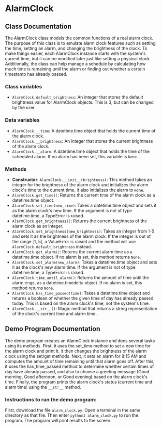 # AlarmClock

## Class Documentation
The AlarmClock class models the common functions of a real alarm clock. The purpose of this class is to emulate alarm clock features such as setting the time, setting an alarm, and changing the brightness of the clock. To make things easier, each AlarmClock instance starts with the system's current time, but it can be modified later just like setting a physical clock. Additionally, the class can help manage a schedule by calculating how much time is remaining until the alarm or finding out whether a certain timestamp has already passed.

### Class variables
- `AlarmClock.default_brightness`: An integer that stores the default brightness value for AlarmClock objects. This is 3, but can be changed by the user.

### Data variables
- `AlarmClock.__time`: A datetime.time object that holds the current time of the alarm clock.
- `AlarmClock.__brightness`: An integer that stores the current brightness of the alarm clock.
- `AlarmClock.__alarm`: A datetime.time object that holds the time of the scheduled alarm. If no alarm has been set, this variable is `None`.

### Methods
- **Constructor**: `AlarmClock.__init__(brightness)`: This method takes an integer for the brightness of the alarm clock and initializes the alarm clock's time to the current time. It also initializes the alarm to `None`.
- `AlarmClock.get_time()`: Returns the current time of the alarm clock as a datetime.time object.
- `AlarmClock.set_time(new_time)`: Takes a datetime.time object and sets it as the alarm clock's new time. If the argument is not of type datetime.time, a TypeError is raised.
- `AlarmClock.get_brightness()`: Returns the current brightness of the alarm clock as an integer.
- `AlarmClock.set_brightness(new_brightness)`: Takes an integer from 1-5 and sets it as the brightness of the alarm clock. If the integer is out of the range [1, 5], a ValueError is raised and the method will use `AlarmClock.default_brightness` instead.
- `AlarmClock.get_alarm()`: Returns the current alarm time as a datetime.time object. If no alarm is set, this method returns `None`.
- `AlarmClock.set_alarm(new_alarm)`: Takes a datetime.time object and sets it as the clock's new alarm time. If the argument is not of type datetime.time, a TypeError is raised.
- `AlarmClock.time_until_alarm()`: Returns the amount of time until the alarm rings, as a datetime.timedelta object. If no alarm is set, this method returns `None`.
- `AlarmClock.has_time_passed(time)`: Takes a datetime.time object and returns a boolean of whether the given time of day has already passed today. This is based on the alarm clock's time, not the system's time.
- `AlarmClock.__str__()`: Magic method that returns a string representation of the clock's current time and alarm time.

## Demo Program Documentation

The demo program creates an AlarmClock instance and does several tasks using its methods. First, it uses the set_time method to set a new time for the alarm clock and print it. It then changes the brightness of the alarm clock using the set/get methods. Next, it sets an alarm for 8:15 AM and computes the amount of time remaining until that alarm goes off. After this, it uses the has_time_passed method to determine whether certain times of day have already passed, and also to choose a greeting message (Good morning, Good afternoon, or Good evening) based on the alarm clock's time. Finally, the program prints the alarm clock's status (current time and alarm time) using the `__str__` method.

### Instructions to run the demo program:
First, download the file `alarm_clock.py`. Open a terminal in the same directory as that file. Then enter `python3 alarm_clock.py` to run the program. The program will print results to the screen.
